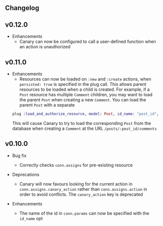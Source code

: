 ## Changelog

## v0.12.0

* Enhancements
  * Canary can now be configured to call a user-defined function when an action is unauthorized

## v0.11.0

* Enhancements
  * Resources can now be loaded on `:new` and `:create` actions, when `persisted: true` is specified in the plug call. This allows parent resources to be loaded when a child is created. For example, if a `Post` resource has multiple `Comment` children, you may want to load the parent `Post` when creating a new `Comment`. You can load the parent `Post` with a separate
  ```elixir
  plug :load_and_authorize_resource, model: Post, id_name: "post_id", persisted: true, only: [:create]
  ```
  This will cause Canary to try to load the corresponding `Post` from the database when creating a `Comment` at the URL `/posts/:post_id/comments`

## v0.10.0

* Bug fix
  * Correctly checks `conn.assigns` for pre-existing resource

* Deprecations
  * Canary will now favours looking for the current action in `conn.assigns.canary_action` rather than `conn.assigns.action` in order to avoid conflicts. The `canary_action` key is deprecated

* Enhancements
  * The name of the id in `conn.params` can now be specified with the `id_name` opt
